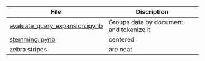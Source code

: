 | File        | Discription      |
| ------------|-------------| 
| [evaluate_query_expansion.ipynb](evaluate_query_expansion.ipynb)      | Groups data by document and tokenize it | 
| [stemming.ipynb]()      | centered      |  
| zebra stripes | are neat      |  

